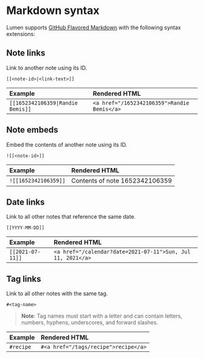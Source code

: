 # Markdown syntax

Lumen supports [GitHub Flavored Markdown](https://github.github.com/gfm/) with the following syntax extensions:

## Note links

Link to another note using its ID.

```
[[<note-id>|<link-text>]]
```

| Example                           | Rendered HTML                               |
| :-------------------------------- | :------------------------------------------ |
| `[[1652342106359\|Randie Bemis]]` | `<a href="/1652342106359">Randie Bemis</a>` |

## Note embeds

Embed the contents of another note using its ID.

```
![[<note-id>]]
```

| Example              | Rendered HTML                  |
| :------------------- | :----------------------------- |
| `![[1652342106359]]` | Contents of note 1652342106359 |

## Date links

Link to all other notes that reference the same date.

```
[[YYYY-MM-DD]]
```

| Example          | Rendered HTML                                               |
| :--------------- | :---------------------------------------------------------- |
| `[[2021-07-11]]` | `<a href="/calendar?date=2021-07-11">Sun, Jul 11, 2021</a>` |

## Tag links

Link to all other notes with the same tag.

```
#<tag-name>
```

> **Note**: Tag names must start with a letter and can contain letters, numbers, hyphens, underscores, and forward slashes.

| Example   | Rendered HTML                        |
| :-------- | :----------------------------------- |
| `#recipe` | `#<a href="/tags/recipe">recipe</a>` |
